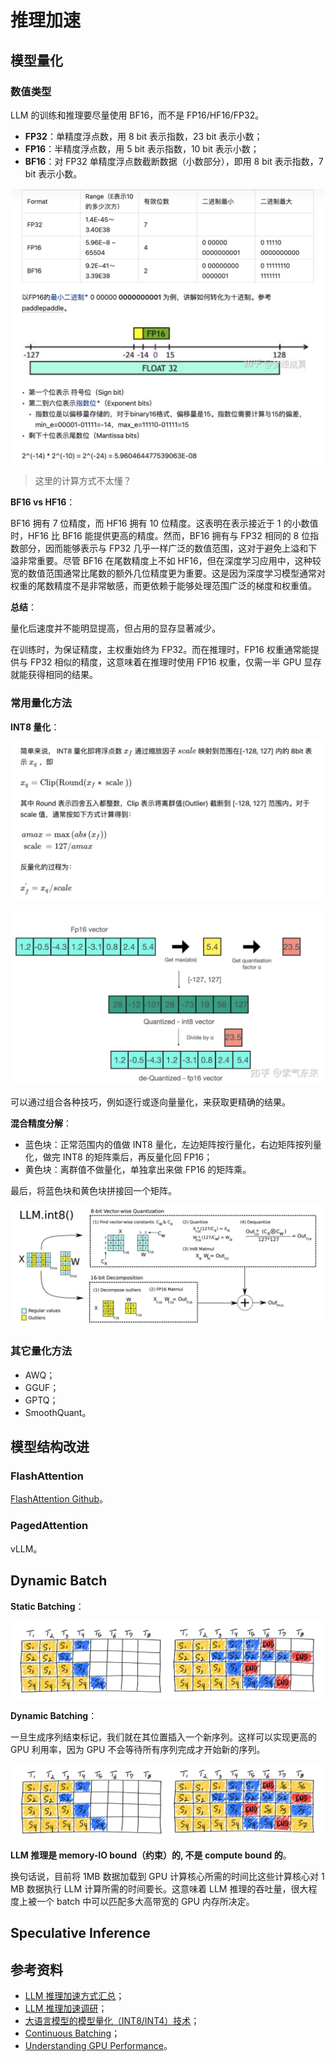 # 推理加速

## 模型量化

### 数值类型

LLM 的训练和推理要尽量使用 BF16，而不是 FP16/HF16/FP32。

- **FP32**：单精度浮点数，用 8 bit 表示指数，23 bit 表示小数；
- **FP16**：半精度浮点数，用 5 bit 表示指数，10 bit 表示小数；
- **BF16**：对 FP32 单精度浮点数截断数据（小数部分），即用 8 bit 表示指数，7 bit 表示小数。

![量化](./images/iShot_2024-10-30_10.30.17.png)

> 这里的计算方式不太懂？

**BF16 vs HF16**：

BF16 拥有 7 位精度，而 HF16 拥有 10 位精度。这表明在表示接近于 1 的小数值时，HF16 比 BF16 能提供更高的精度。然而，BF16 拥有与 FP32 相同的 8 位指数部分，因而能够表示与 FP32 几乎一样广泛的数值范围，这对于避免上溢和下溢非常重要。尽管 BF16 在尾数精度上不如 HF16，但在深度学习应用中，这种较宽的数值范围通常比尾数的额外几位精度更为重要。这是因为深度学习模型通常对权重的尾数精度不是非常敏感，而更依赖于能够处理范围广泛的梯度和权重值。

**总结**：

量化后速度并不能明显提高，但占用的显存显著减少。

在训练时，为保证精度，主权重始终为 FP32。而在推理时，FP16 权重通常能提供与 FP32 相似的精度，这意味着在推理时使用 FP16 权重，仅需一半 GPU 显存就能获得相同的结果。

### 常用量化方法

**INT8 量化**：

![quan](./images/iShot_2024-10-30_15.43.58.png)

![quan2](./images/iShot_2024-10-30_15.47.41.png)

可以通过组合各种技巧，例如逐行或逐向量量化，来获取更精确的结果。

**混合精度分解**：

- 蓝色块：正常范围内的值做 INT8 量化，左边矩阵按行量化，右边矩阵按列量化，做完 INT8 的矩阵乘后，再反量化回 FP16；
- 黄色块：离群值不做量化，单独拿出来做 FP16 的矩阵乘。

最后，将蓝色块和黄色块拼接回一个矩阵。

![quan3](./images/iShot_2024-10-30_15.59.30.png)

### 其它量化方法

- AWQ；
- GGUF；
- GPTQ；
- SmoothQuant。

## 模型结构改进

### FlashAttention

[<u>FlashAttention Github</u>](https://github.com/Dao-AILab/flash-attention)。

### PagedAttention

vLLM。

## Dynamic Batch

**Static Batching**：

![batch](./images/iShot_2024-10-30_16.20.24.png)

**Dynamic Batching**：

一旦生成序列结束标记，我们就在其位置插入一个新序列。这样可以实现更高的 GPU 利用率，因为 GPU 不会等待所有序列完成才开始新的序列。

![batch2](./images/iShot_2024-10-30_14.52.44.png)

**LLM 推理是 memory-IO bound（约束）的, 不是 compute bound 的**。

换句话说，目前将 1MB 数据加载到 GPU 计算核心所需的时间比这些计算核心对 1 MB 数据执行 LLM 计算所需的时间要长。这意味着 LLM 推理的吞吐量，很大程度上被一个 batch 中可以匹配多大高带宽的 GPU 内存所决定。

## Speculative Inference

## 参考资料

- [<u>LLM 推理加速方式汇总</u>](https://zhuanlan.zhihu.com/p/688736901)；
- [<u>LLM 推理加速调研</u>](https://zhuanlan.zhihu.com/p/699776257)；
- [<u>大语言模型的模型量化（INT8/INT4）技术</u>](https://zhuanlan.zhihu.com/p/627436535)；
- [<u>Continuous Batching</u>](https://www.anyscale.com/blog/continuous-batching-llm-inference)；
- [<u>Understanding GPU Performance</u>](https://docs.nvidia.com/deeplearning/performance/dl-performance-gpu-background/index.html#understand-perf)。
